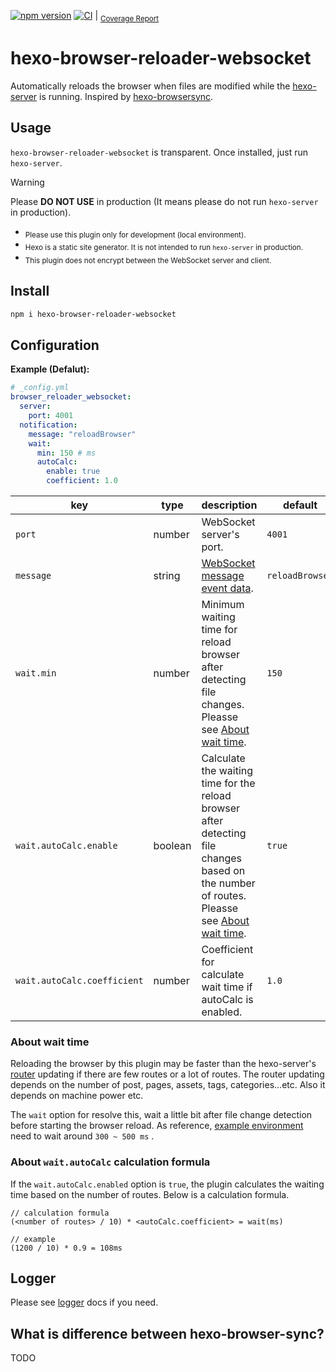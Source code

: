 [![npm version](https://badge.fury.io/js/hexo-browser-reloader-websocket.svg)](https://badge.fury.io/js/hexo-browser-reloader-websocket) [![CI](https://github.com/yoshinorin/hexo-browser-reloader-websocket/actions/workflows/ci.yml/badge.svg)](https://github.com/yoshinorin/hexo-browser-reloader-websocket/actions/workflows/ci.yml) | <sub>[Coverage Report](https://yoshinorin.github.io/hexo-browser-reloader-websocket/)</sub>

# hexo-browser-reloader-websocket

Automatically reloads the browser when files are modified while the [hexo-server](https://github.com/hexojs/hexo-server) is running. Inspired by [hexo-browsersync](https://github.com/hexojs/hexo-browsersync).

## Usage

`hexo-browser-reloader-websocket` is transparent. Once installed, just run `hexo-server`.

> [!WARNING]
> Please **DO NOT USE** in production (It means please do not run `hexo-server` in production). </br>
> - <sub>Please use this plugin only for development (local environment).</sub>
> - <sub>Hexo is a static site generator. It is not intended to run `hexo-server` in production.</sub>
> - <sub>This plugin does not encrypt between the WebSocket server and client. </sub>

## Install

```sh
npm i hexo-browser-reloader-websocket
```

## Configuration

**Example (Defalut):**

```yaml
# _config.yml
browser_reloader_websocket:
  server:
    port: 4001
  notification:
    message: "reloadBrowser"
    wait:
      min: 150 # ms
      autoCalc:
        enable: true
        coefficient: 1.0
```

| key | type | description | default |
|---|---|---|---|
| `port` | number | WebSocket server's port. | `4001` |
| `message` | string | [WebSocket message event data](https://developer.mozilla.org/en-US/docs/Web/API/WebSocket/message_event). | `reloadBrowser` |
| `wait.min` | number | Minimum waiting time for reload browser after detecting file changes. Pleasse see [About wait time](https://github.com/yoshinorin/hexo-browser-reloader-websocket#about-wait-time). | `150` |
| `wait.autoCalc.enable` | boolean | Calculate the waiting time for the reload browser after detecting file changes based on the number of routes. Pleasse see [About wait time](https://github.com/yoshinorin/hexo-browser-reloader-websocket#about-waitautocalc-formula). | `true` |
| `wait.autoCalc.coefficient` | number | Coefficient for calculate wait time if autoCalc is enabled. | `1.0` |

### About wait time

Reloading the browser by this plugin may be faster than the hexo-server's [router](https://hexo.io/api/router) updating if there are few routes or a lot of routes. The router updating depends on the number of post, pages, assets, tags, categories...etc. Also it depends on machine power etc.

The `wait` option for resolve this, wait a little bit after file change detection before starting the browser reload. As reference, [example environment](./docs/waittime.md) need to wait around `300 ~ 500 ms` .

### About `wait.autoCalc` calculation formula

If the `wait.autoCalc.enabled` option is `true`, the plugin calculates the waiting time based on the number of routes. Below is a calculation formula.

```text
// calculation formula
(<number of routes> / 10) * <autoCalc.coefficient> = wait(ms)

// example
(1200 / 10) * 0.9 = 108ms
```

## Logger

Please see [logger](./docs/logger.md) docs if you need.

## What is difference between hexo-browser-sync?

TODO
